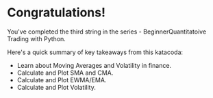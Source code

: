 # Congratulations!
You've completed the third string in the series - BeginnerQuantitatoive Trading with Python.

Here's a quick summary of key takeaways from this katacoda:

* Learn about Moving Averages and Volatility in finance.
* Calculate and Plot SMA and CMA.
* Calculate and Plot EWMA/EMA.
* Calculate and Plot Volatility.